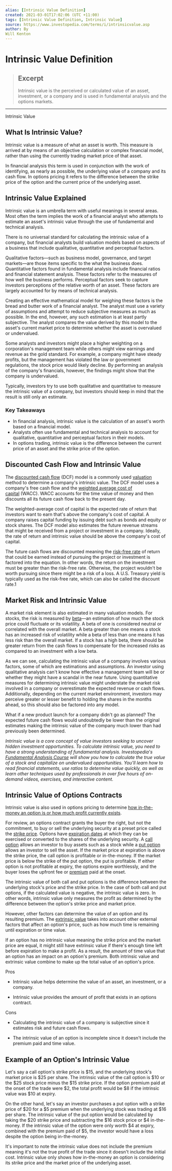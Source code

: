 ```yaml
---
alias: [Intrinsic Value Definition]
created: 2021-03-01T17:02:06 (UTC +11:00)
tags: [Intrinsic Value Definition, Intrinsic Value]
source: https://www.investopedia.com/terms/i/intrinsicvalue.asp
author: By
Will Kenton
---
```


# Intrinsic Value Definition

> ## Excerpt
> Intrinsic value is the perceived or calculated value of an asset, investment, or a company and is used in fundamental analysis and the options markets.

---

Intrinsic Value
## What Is Intrinsic Value?

Intrinsic value is a measure of what an asset is worth. This measure is arrived at by means of an objective calculation or complex financial model, rather than using the currently trading market price of that asset.

In financial analysis this term is used in conjunction with the work of identifying, as nearly as possible, the underlying value of a company and its cash flow. In options pricing it refers to the difference between the strike price of the option and the current price of the underlying asset.

## Intrinsic Value Explained

Intrinsic value is an umbrella term with useful meanings in several areas. Most often the term implies the work of a financial analyst who attempts to estimate an asset's intrinsic value through the use of fundamental and technical analysis.

There is no universal standard for calculating the intrinsic value of a company, but financial analysts build valuation models based on aspects of a business that include qualitative, quantitative and perceptual factors.

Qualitative factors—such as business model, governance, and target markets—are those items specific to the what the business does. Quantitative factors found in fundamental analysis include financial ratios and financial statement analysis. These factors refer to the measures of how well the business performs. Perceptual factors seek to capture investors perceptions of the relative worth of an asset. These factors are largely accounted for by means of technical analysis.

Creating an effective mathematical model for weighing these factors is the bread and butter work of a financial analyst. The analyst must use a variety of assumptions and attempt to reduce subjective measures as much as possible. In the end, however, any such estimation is at least partly subjective. The analyst compares the value derived by this model to the asset's current market price to determine whether the asset is overvalued or undervalued.

Some analysts and investors might place a higher weighting on a corporation's management team while others might view earnings and revenue as the gold standard. For example, a company might have steady profits, but the management has violated the law or government regulations, the stock price would likely decline. By performing an analysis of the company's financials, however, the findings might show that the company is undervalued.

Typically, investors try to use both qualitative and quantitative to measure the intrinsic value of a company, but investors should keep in mind that the result is still only an estimate.

### Key Takeaways

-   In financial analysis, intrinsic value is the calculation of an asset's worth based on a financial model.
-   Analysts often use fundamental and technical analysis to account for qualitative, quantitative and perceptual factors in their models.
-   In options trading, intrinsic value is the difference between the current price of an asset and the strike price of the option.

## Discounted Cash Flow and Intrinsic Value

The [discounted cash flow](https://www.investopedia.com/terms/d/dcf.asp) (DCF) model is a commonly used [valuation](https://www.investopedia.com/terms/v/valuation.asp) method to determine a company's intrinsic value. The DCF model uses a company's free cash flow and the [weighted average cost of capital](https://www.investopedia.com/terms/w/wacc.asp) (WACC). WACC accounts for the time value of money and then discounts all its future cash flow back to the present day.

The weighted-average cost of capital is the expected rate of return that investors want to earn that's above the company's cost of capital. A company raises capital funding by issuing debt such as bonds and equity or stock shares. The DCF model also estimates the future revenue streams that might be received from a project or investment in a company. Ideally, the rate of return and intrinsic value should be above the company's cost of capital.

The future cash flows are discounted meaning the [risk-free rate](https://www.investopedia.com/terms/r/risk-freerate.asp) of return that could be earned instead of pursuing the project or investment is factored into the equation. In other words, the return on the investment must be greater than the risk-free rate. Otherwise, the project wouldn't be worth pursuing since there might be a risk of a loss. A U.S. Treasury yield is typically used as the risk-free rate, which can also be called the discount rate.1

## Market Risk and Intrinsic Value

A market risk element is also estimated in many valuation models. For stocks, the risk is measured by [beta](https://www.investopedia.com/terms/b/beta.asp)—an estimation of how much the stock price could fluctuate or its volatility. A beta of one is considered neutral or correlated with the overall market. A beta greater than one means a stock has an increased risk of volatility while a beta of less than one means it has less risk than the overall market. If a stock has a high beta, there should be greater return from the cash flows to compensate for the increased risks as compared to an investment with a low beta.

As we can see, calculating the intrinsic value of a company involves various factors, some of which are estimations and assumptions. An investor using qualitative analysis can't know how effective a management team will be or whether they might have a scandal in the near future. Using quantitative measures for determining intrinsic value might understate the market risk involved in a company or overestimate the expected revenue or cash flows. Additionally, depending on the current market environment, investors may perceive greater or lesser benefit to holding the shares in the months ahead, so this should also be factored into any model.

What if a new product launch for a company didn't go as planned? The expected future cash flows would undoubtedly be lower than the original estimates making the intrinsic value of the company much lower than had previously been determined.

_Intrinsic value is a core concept of value investors seeking to uncover hidden investment opportunities. To calculate intrinsic value, you need to have a strong understanding of fundamental analysis. Investopedia's_ [_Fundamental Analysis Course_](https://academy.investopedia.com/products/fundamental-analysis?aca_ref=inline) _will show you how to calculate the true value of a stock and capitalize on undervalued opportunities. You'll learn how to read financial statements, use ratios to determine value quickly, as well as learn other techniques used by professionals in over five hours of on-demand videos, exercises, and interactive content._

## Intrinsic Value of Options Contracts

Intrinsic value is also used in options pricing to determine [how in-the-money an option is or how much profit currently exists](https://www.investopedia.com/ask/answers/042715/what-difference-between-money-and-out-money.asp).

For review, an options contract grants the buyer the right, but not the commitment, to buy or sell the underlying security at a preset price called the [strike price](https://www.investopedia.com/terms/s/strikeprice.asp). Options have [expiration dates](https://www.investopedia.com/terms/e/expirationdate.asp) at which they can be exercised or converted to the shares of the underlying security. A [call option](https://www.investopedia.com/terms/c/calloption.asp) allows an investor to buy assets such as a stock while a [put option](https://www.investopedia.com/terms/p/putoption.asp) allows an investor to sell the asset. If the market price at expiration is above the strike price, the call option is profitable or in-the-money. If the market price is below the strike of the put option, the put is profitable. If either option is not profitable at expiry, the options expire worthlessly, and the buyer loses the upfront fee or [premium](https://www.investopedia.com/terms/o/option-premium.asp) paid at the onset.

The intrinsic value of both call and put options is the difference between the underlying stock's price and the strike price. In the case of both call and put options, if the calculated value is negative, the intrinsic value is zero. In other words, intrinsic value only measures the profit as determined by the difference between the option's strike price and market price.

However, other factors can determine the value of an option and its resulting premium. The [extrinsic value](https://www.investopedia.com/terms/e/extrinsicvalue.asp) takes into account other external factors that affect an option's price, such as how much time is remaining until expiration or time value.

If an option has no intrinsic value meaning the strike price and the market price are equal, it might still have extrinsic value if there's enough time left before expiration to make a profit. As a result, the amount of time value that an option has an impact on an option's premium. Both intrinsic value and extrinsic value combine to make up the total value of an option's price.

Pros

-   Intrinsic value helps determine the value of an asset, an investment, or a company.
    
-   Intrinsic value provides the amount of profit that exists in an options contract.
    

Cons

-   Calculating the intrinsic value of a company is subjective since it estimates risk and future cash flows.
    
-   The intrinsic value of an option is incomplete since it doesn't include the premium paid and time value.
    

## Example of an Option's Intrinsic Value

Let's say a call option's strike price is $15, and the underlying stock's market price is $25 per share. The intrinsic value of the call option is $10 or the $25 stock price minus the $15 strike price. If the option premium paid at the onset of the trade were $2, the total profit would be $8 if the intrinsic value was $10 at expiry.

On the other hand, let's say an investor purchases a put option with a strike price of $20 for a $5 premium when the underlying stock was trading at $16 per share. The intrinsic value of the put option would be calculated by taking the $20 strike price and subtracting the $16 stock price or $4 in-the-money. If the intrinsic value of the option were only worth $4 at expiry, combined with the premium paid of $5, the investor would have a loss despite the option being in-the-money.

It's important to note the intrinsic value does not include the premium meaning it's not the true profit of the trade since it doesn't include the initial cost. Intrinsic value only shows how in-the-money an option is considering its strike price and the market price of the underlying asset.
